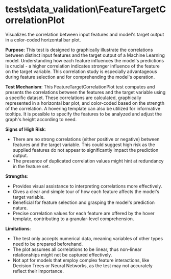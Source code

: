 # tests\data_validation\FeatureTargetCorrelationPlot

Visualizes the correlation between input features and model's target output in a color-coded horizontal bar plot.

**Purpose**: This test is designed to graphically illustrate the correlations between distinct input features and
the target output of a Machine Learning model. Understanding how each feature influences the model's predictions is
crucial - a higher correlation indicates stronger influence of the feature on the target variable. This correlation
study is especially advantageous during feature selection and for comprehending the model's operation.

**Test Mechanism**: This FeatureTargetCorrelationPlot test computes and presents the correlations between the
features and the target variable using a specific dataset. These correlations are calculated, graphically
represented in a horizontal bar plot, and color-coded based on the strength of the correlation. A hovering template
can also be utilized for informative tooltips. It is possible to specify the features to be analyzed and adjust the
graph's height according to need.

**Signs of High Risk**:
- There are no strong correlations (either positive or negative) between features and the target variable. This
could suggest high risk as the supplied features do not appear to significantly impact the prediction output.
- The presence of duplicated correlation values might hint at redundancy in the feature set.

**Strengths**:
- Provides visual assistance to interpreting correlations more effectively.
- Gives a clear and simple tour of how each feature affects the model's target variable.
- Beneficial for feature selection and grasping the model's prediction nature.
- Precise correlation values for each feature are offered by the hover template, contributing to a granular-level
comprehension.

**Limitations**:
- The test only accepts numerical data, meaning variables of other types need to be prepared beforehand.
- The plot assumes all correlations to be linear, thus non-linear relationships might not be captured effectively.
- Not apt for models that employ complex feature interactions, like Decision Trees or Neural Networks, as the test
may not accurately reflect their importance.